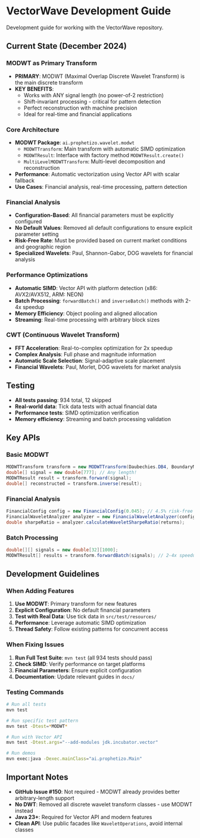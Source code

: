 # VectorWave Development Guide

Development guide for working with the VectorWave repository.

## Current State (December 2024)

### MODWT as Primary Transform
- **PRIMARY**: MODWT (Maximal Overlap Discrete Wavelet Transform) is the main discrete transform
- **KEY BENEFITS**:
  - Works with ANY signal length (no power-of-2 restriction)
  - Shift-invariant processing - critical for pattern detection
  - Perfect reconstruction with machine precision
  - Ideal for real-time and financial applications

### Core Architecture
- **MODWT Package**: `ai.prophetizo.wavelet.modwt`
  - `MODWTTransform`: Main transform with automatic SIMD optimization
  - `MODWTResult`: Interface with factory method `MODWTResult.create()`
  - `MultiLevelMODWTTransform`: Multi-level decomposition and reconstruction
- **Performance**: Automatic vectorization using Vector API with scalar fallback
- **Use Cases**: Financial analysis, real-time processing, pattern detection

### Financial Analysis
- **Configuration-Based**: All financial parameters must be explicitly configured
- **No Default Values**: Removed all default configurations to ensure explicit parameter setting
- **Risk-Free Rate**: Must be provided based on current market conditions and geographic region
- **Specialized Wavelets**: Paul, Shannon-Gabor, DOG wavelets for financial analysis

### Performance Optimizations
- **Automatic SIMD**: Vector API with platform detection (x86: AVX2/AVX512, ARM: NEON)
- **Batch Processing**: `forwardBatch()` and `inverseBatch()` methods with 2-4x speedup
- **Memory Efficiency**: Object pooling and aligned allocation
- **Streaming**: Real-time processing with arbitrary block sizes

### CWT (Continuous Wavelet Transform)
- **FFT Acceleration**: Real-to-complex optimization for 2x speedup
- **Complex Analysis**: Full phase and magnitude information
- **Automatic Scale Selection**: Signal-adaptive scale placement
- **Financial Wavelets**: Paul, Morlet, DOG wavelets for market analysis

## Testing
- **All tests passing**: 934 total, 12 skipped
- **Real-world data**: Tick data tests with actual financial data
- **Performance tests**: SIMD optimization verification
- **Memory efficiency**: Streaming and batch processing validation

## Key APIs

### Basic MODWT
```java
MODWTTransform transform = new MODWTTransform(Daubechies.DB4, BoundaryMode.PERIODIC);
double[] signal = new double[777]; // Any length!
MODWTResult result = transform.forward(signal);
double[] reconstructed = transform.inverse(result);
```

### Financial Analysis
```java
FinancialConfig config = new FinancialConfig(0.045); // 4.5% risk-free rate
FinancialWaveletAnalyzer analyzer = new FinancialWaveletAnalyzer(config);
double sharpeRatio = analyzer.calculateWaveletSharpeRatio(returns);
```

### Batch Processing
```java
double[][] signals = new double[32][1000];
MODWTResult[] results = transform.forwardBatch(signals); // 2-4x speedup
```

## Development Guidelines

### When Adding Features
1. **Use MODWT**: Primary transform for new features
2. **Explicit Configuration**: No default financial parameters
3. **Test with Real Data**: Use tick data in `src/test/resources/`
4. **Performance**: Leverage automatic SIMD optimization
5. **Thread Safety**: Follow existing patterns for concurrent access

### When Fixing Issues
1. **Run Full Test Suite**: `mvn test` (all 934 tests should pass)
2. **Check SIMD**: Verify performance on target platforms
3. **Financial Parameters**: Ensure explicit configuration
4. **Documentation**: Update relevant guides in `docs/`

### Testing Commands
```bash
# Run all tests
mvn test

# Run specific test pattern
mvn test -Dtest=*MODWT*

# Run with Vector API
mvn test -Dtest.args="--add-modules jdk.incubator.vector"

# Run demos
mvn exec:java -Dexec.mainClass="ai.prophetizo.Main"
```

## Important Notes

- **GitHub Issue #150**: Not required - MODWT already provides better arbitrary-length support
- **No DWT**: Removed all discrete wavelet transform classes - use MODWT instead
- **Java 23+**: Required for Vector API and modern features
- **Clean API**: Use public facades like `WaveletOperations`, avoid internal classes